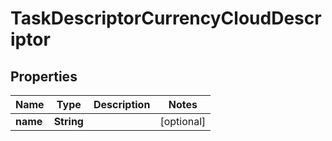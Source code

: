 

# TaskDescriptorCurrencyCloudDescriptor


## Properties

| Name | Type | Description | Notes |
|------------ | ------------- | ------------- | -------------|
|**name** | **String** |  |  [optional] |



